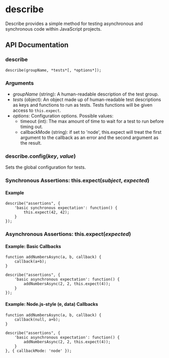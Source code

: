# describe

Describe provides a simple method for testing asynchronous and synchronous
code within JavaScript projects.

## API Documentation

### describe

`describe(groupName, *tests*[, *options*]);`

### Arguments

- *groupName* (string): A human-readable description of the test group.
- *tests* (object): An object made up of human-readable test descriptions as keys and
functions to run as tests.  Tests functions will be given access to 
`this.expect`.
- *options*: Configuration options.  Possible values:
	- timeout (int): The max amount of time to wait for a test to run before
timing out.
	- callbackMode (string): if set to 'node', this.expect will treat the first
argument to the callback as an error and the second argument as the result.

### describe.config(*key*, *value*)

Sets the global configuration for tests.

### Synchronous Assertions: this.expect(*subject*, *expected*)

#### Example

	describe("assertions", {
		'basic synchronous expectation': function() {
			this.expect(42, 42);
		}
	});

### Asynchronous Assertions: this.expect(*expected*)


#### Example: Basic Callbacks

	function addNumbersAsync(a, b, callback) {
		callback(a+b);
	}

	describe("assertions", {
		'basic asynchronous expectation': function() {
			addNumbersAsync(2, 2, this.expect(4));
		}
	});

#### Example: Node.js-style (e, data) Callbacks

	function addNumbersAsync(a, b, callback) {
		callback(null, a+b);
	}

	describe("assertions", {
		'basic asynchronous expectation': function() {
			addNumbersAsync(2, 2, this.expect(4));
		}
	}, { callbackMode: 'node' });